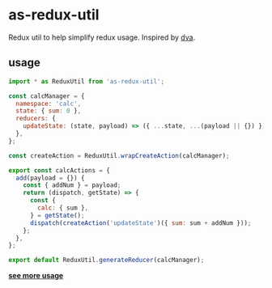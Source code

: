 # as-redux-util

Redux util to help simplify redux usage. Inspired by [dva](https://dvajs.com/).

## usage
```js
import * as ReduxUtil from 'as-redux-util';

const calcManager = {
  namespace: 'calc',
  state: { sum: 0 },
  reducers: {
    updateState: (state, payload) => ({ ...state, ...(payload || {}) }),
  },
};

const createAction = ReduxUtil.wrapCreateAction(calcManager);

export const calcActions = {
  add(payload = {}) {
    const { addNum } = payload;
    return (dispatch, getState) => {
      const {
        calc: { sum },
      } = getState();
      dispatch(createAction('updateState')({ sum: sum + addNum }));
    };
  },
};

export default ReduxUtil.generateReducer(calcManager);
```

[**see more usage**](./example)